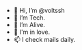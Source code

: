 - 👋 Hi, I’m @voltssh
- 👀 I’m Tech.
- 🌱 I’m Alive.
- 💞️ I'm in love.
- 📫 I check mails daily.

<!---
voltssh/voltssh is a ✨ special ✨ repository because its `README.md` (this file) appears on your GitHub profile.
You can click the Preview link to take a look at your changes.
--->

